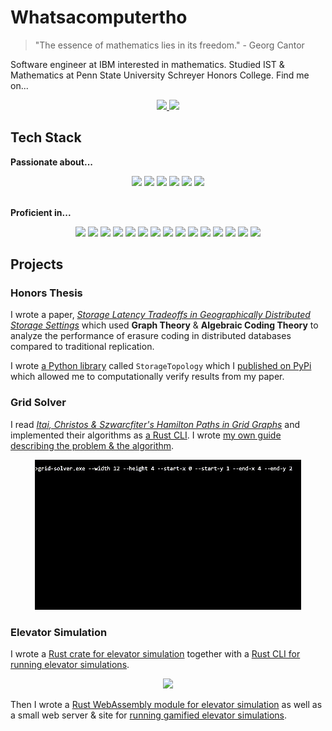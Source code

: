 # Whatsacomputertho

> "The essence of mathematics lies in its freedom." - Georg Cantor

Software engineer at IBM interested in mathematics.  Studied IST & Mathematics at Penn State University Schreyer Honors College.  Find me on...

<div align="center">
    <a href="https://whatsacomputertho.github.io/">
        <img src="https://img.shields.io/badge/HAX-Blog-blue?style=for-the-badge">
    </a>
    <a href="https://www.linkedin.com/in/ethan-b-500895150/">
        <img src="https://img.shields.io/badge/LinkedIn-0077B5?style=for-the-badge&logo=linkedin&logoColor=white">
    </a>
</div>

## Tech Stack

**Passionate about...**

<div align="center">
    <img src="https://img.shields.io/badge/go-%2300ADD8.svg?style=for-the-badge&logo=go&logoColor=white">
    <img src="https://img.shields.io/badge/rust-%23000000.svg?style=for-the-badge&logo=rust&logoColor=white">
    <img src="https://img.shields.io/badge/kubernetes-%23326ce5.svg?style=for-the-badge&logo=kubernetes&logoColor=white">
    <img src="https://img.shields.io/badge/docker-%230db7ed.svg?style=for-the-badge&logo=docker&logoColor=white">
    <img src="https://img.shields.io/badge/latex-%23008080.svg?style=for-the-badge&logo=latex&logoColor=white">
    <img src="https://img.shields.io/badge/Markdown-000000?style=for-the-badge&logo=markdown&logoColor=white">
</div>

<br>

**Proficient in...**

<div align="center">
    <img src="https://img.shields.io/badge/python-3670A0?style=for-the-badge&logo=python&logoColor=ffdd54">
    <img src="https://img.shields.io/badge/pypi-3775A9?style=for-the-badge&logo=pypi&logoColor=white">
    <img src="https://img.shields.io/badge/Flask-000000?style=for-the-badge&logo=flask&logoColor=white">
    <img src="https://img.shields.io/badge/java-%23ED8B00.svg?style=for-the-badge&logo=openjdk&logoColor=white">
    <img src="https://img.shields.io/badge/Spring_Boot-F2F4F9?style=for-the-badge&logo=spring-boot">
    <img src="https://img.shields.io/badge/c++-%2300599C.svg?style=for-the-badge&logo=c%2B%2B&logoColor=white">
    <img src="https://img.shields.io/badge/shell_script-%23121011.svg?style=for-the-badge&logo=gnu-bash&logoColor=white">
    <img src="https://img.shields.io/badge/Node%20js-339933?style=for-the-badge&logo=nodedotjs&logoColor=white">
    <img src="https://img.shields.io/badge/javascript-%23323330.svg?style=for-the-badge&logo=javascript&logoColor=%23F7DF1E">
    <img src="https://img.shields.io/badge/html5-%23E34F26.svg?style=for-the-badge&logo=html5&logoColor=white">
    <img src="https://img.shields.io/badge/css3-%231572B6.svg?style=for-the-badge&logo=css3&logoColor=white">
    <img src="https://img.shields.io/badge/lit-324FFF?style=for-the-badge&logo=lit&logoColor=white">
    <img src="https://img.shields.io/badge/Helm-0F1689?style=for-the-badge&logo=Helm&labelColor=0F1689">
    <img src="https://img.shields.io/badge/Nginx-009639?style=for-the-badge&logo=nginx&logoColor=white">
    <img src="https://img.shields.io/badge/OpenGL-FFFFFF?style=for-the-badge&logo=opengl">
</div>

## Projects

### Honors Thesis

I wrote a paper, [_Storage Latency Tradeoffs in Geographically Distributed Storage Settings_](https://honors.libraries.psu.edu/files/final_submissions/8130) which used **Graph Theory** & **Algebraic Coding Theory** to analyze the performance of erasure coding in distributed databases compared to traditional replication.

I wrote [a Python library](https://github.com/whatsacomputertho/StorageTopology) called `StorageTopology` which I [published on PyPi](https://pypi.org/project/StorageTopology/) which allowed me to computationally verify results from my paper.

### Grid Solver

I read [_Itai, Christos & Szwarcfiter's Hamilton Paths in Grid Graphs_](https://www.researchgate.net/publication/220616693_Hamilton_Paths_in_Grid_Graphs) and implemented their algorithms as [a Rust CLI](https://github.com/whatsacomputertho/grid-solver).  I wrote [my own guide describing the problem & the algorithm](https://github.com/whatsacomputertho/grid-solver/blob/main/doc/problem-specification.md).

<div align="center">
    <img src="https://github.com/whatsacomputertho/grid-solver/blob/7146be1312c6a689a593468ca487951c833289ed/img/cli-usage.gif">
</div>

### Elevator Simulation

I wrote a [Rust crate for elevator simulation](https://github.com/whatsacomputertho/elevate-lib) together with a [Rust CLI for running elevator simulations](https://github.com/whatsacomputertho/elevate-cli).

<div align="center">
    <img src="https://github.com/whatsacomputertho/elevate-cli/blob/a37d6f6be2bd098eb8747b2549db777557efefb1/doc/assets/elevate-cli.gif">
</div>

Then I wrote a [Rust WebAssembly module for elevator simulation](https://github.com/whatsacomputertho/universal-elevators-plugin) as well as a small web server & site for [running gamified elevator simulations](https://github.com/whatsacomputertho/universal-elevators-web).
